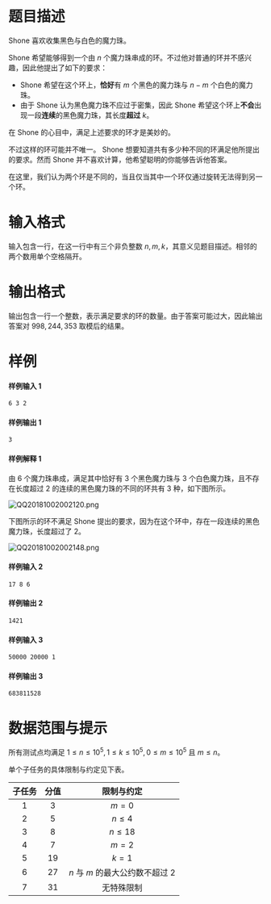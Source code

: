 
# 题目描述

Shone 喜欢收集黑色与白色的魔力珠。

Shone 希望能够得到一个由 $n$ 个魔力珠串成的环。不过他对普通的环并不感兴趣，因此他提出了如下的要求：

- Shone 希望在这个环上，**恰好**有 $m$ 个黑色的魔力珠与 $n - m$ 个白色的魔力珠。
- 由于 Shone 认为黑色魔力珠不应过于密集，因此 Shone 希望这个环上**不会**出现一段**连续**的黑色魔力珠，其长度**超过** $k$。

在 Shone 的心目中，满足上述要求的环才是美妙的。

不过这样的环可能并不唯一。 Shone 想要知道共有多少种不同的环满足他所提出的要求。然而 Shone 并不喜欢计算，他希望聪明的你能够告诉他答案。

在这里，我们认为两个环是不同的，当且仅当其中一个环仅通过旋转无法得到另一个环。

# 输入格式

输入包含一行，在这一行中有三个非负整数 $n, m, k$，其意义见题目描述。相邻的两个数用单个空格隔开。



# 输出格式

输出包含一行一个整数，表示满足要求的环的数量。由于答案可能过大，因此输出答案对 $998, 244, 353$ 取模后的结果。

# 样例

#### 样例输入 1
```plain
6 3 2
```

#### 样例输出 1
```plain
3
```

#### 样例解释 1
由 $6$ 个魔力珠串成，满足其中恰好有 $3$ 个黑色魔力珠与 $3$ 个白色魔力珠，且不存在长度超过 $2$ 的连续的黑色魔力珠的不同的环共有 $3$ 种，如下图所示。

![QQ20181002002120.png](/source/loj/6519/img/aHR0cDovL3d3dy56NGEubmV0L2ltYWdlcy8yMDE4LzEwLzAyL1FRMjAxODEwMDIwMDIxMjAucG5n.png)

下图所示的环不满足 Shone 提出的要求，因为在这个环中，存在一段连续的黑色魔力珠，长度超过了 $2$。

![QQ20181002002148.png](/source/loj/6519/img/aHR0cDovL3d3dy56NGEubmV0L2ltYWdlcy8yMDE4LzEwLzAyL1FRMjAxODEwMDIwMDIxNDgucG5n.png)

#### 样例输入 2
```plain
17 8 6
```

#### 样例输出 2
```plain
1421
```

#### 样例输入 3
```plain
50000 20000 1
```

#### 样例输出 3
```plain
683811528
```

# 数据范围与提示

所有测试点均满足 $1 \leq n \leq 10^5, 1 \leq k \leq 10^5, 0 \leq m \leq 10^5$ 且 $m \leq n$。

单个子任务的具体限制与约定见下表。

| 子任务 | 分值 |            限制与约定             |
| :----: | :--: | :-------------------------------: |
|   1    |  $3$   |              $m = 0$              |
|   2    |  $5$   |            $n \leq 4$             |
|   3    |  $8$   |            $n \leq 18$            |
|   4    |  $7$   |              $m = 2$              |
|   5    |  $19$  |              $k = 1$              |
|   6    |  $27$  | $n$ 与 $m$ 的最大公约数不超过 $2$ |
|   7    |  $31$  |            无特殊限制             |



